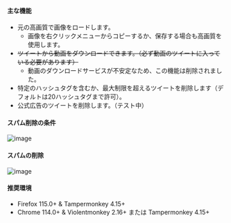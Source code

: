 #### 主な機能
* 元の高画質で画像をロードします。
  * 画像を右クリックメニューからコピーするか、保存する場合も高画質を使用します。
* ~~ツイートから動画をダウンロードできます。（必ず動画のツイートに入っている必要があります）~~
  * 動画のダウンロードサービスが不安定なため、この機能は削除されました。
* 特定のハッシュタグを含むか、最大制限を超えるツイートを削除します（デフォルトは20ハッシュタグまで許可）。
* 公式広告のツイートを削除します。（テスト中）

#### スパム削除の条件
![image](https://i.imgur.com/hYsNBm0.png)

#### スパムの削除
![image](https://i.imgur.com/O4HucPC.jpg)

#### 推奨環境
* Firefox 115.0+ & Tampermonkey 4.15+
* Chrome 114.0+ & Violentmonkey 2.16+ または Tampermonkey 4.15+